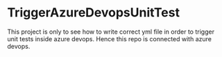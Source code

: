 # TriggerAzureDevopsUnitTest
This project is only to see how to write correct yml file in order to trigger unit tests inside azure devops. Hence this repo is connected with azure devops. 
